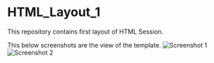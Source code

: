 # HTML_Layout_1
This repository contains first layout of HTML Session.

This below screenshots are the view of the template.
![Screenshot 1](Screenshot(1095).png)
![Screenshot 2](Screenshot(1096).png)
